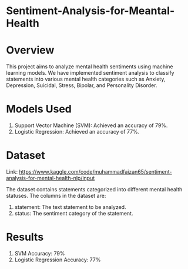 # Sentiment-Analysis-for-Meantal-Health
# Overview
This project aims to analyze mental health sentiments using machine learning models. We have implemented sentiment analysis to classify statements into various mental health categories such as Anxiety, Depression, Suicidal, Stress, Bipolar, and Personality Disorder.
# Models Used
1. Support Vector Machine (SVM): Achieved an accuracy of 79%.
2. Logistic Regression: Achieved an accuracy of 77%.
# Dataset
Link: https://www.kaggle.com/code/muhammadfaizan65/sentiment-analysis-for-mental-health-nlp/input

The dataset contains statements categorized into different mental health statuses. The columns in the dataset are:

1. statement: The text statement to be analyzed.
2. status: The sentiment category of the statement.
# Results
1. SVM Accuracy: 79%
2. Logistic Regression Accuracy: 77%
